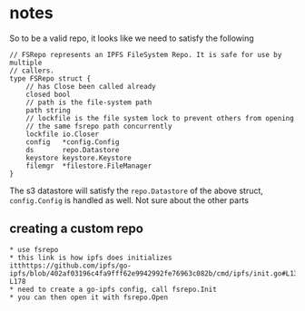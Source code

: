 # notes

So to be a valid repo, it looks like we need to satisfy the following

```Golang
// FSRepo represents an IPFS FileSystem Repo. It is safe for use by multiple
// callers.
type FSRepo struct {
	// has Close been called already
	closed bool
	// path is the file-system path
	path string
	// lockfile is the file system lock to prevent others from opening
	// the same fsrepo path concurrently
	lockfile io.Closer
	config   *config.Config
	ds       repo.Datastore
	keystore keystore.Keystore
	filemgr  *filestore.FileManager
}
```

The s3 datastore will satisfy the `repo.Datastore` of the above struct, `config.Config` is handled as well. Not sure about the other parts


## creating a custom repo

```
* use fsrepo
* this link is how ipfs does initializes itthttps://github.com/ipfs/go-ipfs/blob/402af03196c4fa9fff62e9942992fe76963c082b/cmd/ipfs/init.go#L134-L178
* need to create a go-ipfs config, call fsrepo.Init
* you can then open it with fsrepo.Open
```